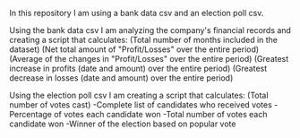 In this repository I am using a bank data csv and an election poll csv.

Using the bank data csv I am analyzing the company's financial records and creating a script that calculates:
  (Total number of months included in the dataset)
  (Net total amount of "Profit/Losses" over the entire period)
  (Average of the changes in "Profit/Losses" over the entire period)
  (Greatest increase in profits (date and amount) over the entire period)
  (Greatest decrease in losses (date and amount) over the entire period)
  
Using the election poll csv I am creating a script that calculates:
  (Total number of votes cast)
  -Complete list of candidates who received votes
  -Percentage of votes each candidate won
  -Total number of votes each candidate won
  -Winner of the election based on popular vote
